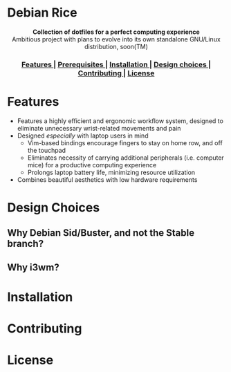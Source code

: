 # Debian Rice

<div align="center">
	<strong>Collection of dotfiles for a perfect computing experience</strong>
</div>
<div align="center">
	Ambitious project with plans to evolve into its own standalone GNU/Linux distribution, soon(TM)
</div>

<div align="center">
  <h3>
    <a href="#Features">
		Features
    </a>
    <span> | </span>
    <a href="#Prerequisites">
		Prerequisites
    </a>
    <span> | </span>
    <a href="#Installation">
		Installation
    </a>
    <span> | </span>
    <a href="#Design-choices">
		Design choices
    </a>
    <span> | </span>
    <a href="#Contributing">
		Contributing
    </a>
    <span> | </span>
    <a href="#License">
		License
    </a>
  </h3>
</div>

# Features

* Features a highly efficient and ergonomic workflow system, designed to eliminate unnecessary wrist-related movements and pain
* Designed *especially* with laptop users in mind
	* Vim-based bindings encourage fingers to stay on home row, and off the touchpad
	* Eliminates necessity of carrying additional peripherals (i.e. computer mice) for a productive computing experience
	* Prolongs laptop battery life, minimizing resource utilization
* Combines beautiful aesthetics with low hardware requirements

# Design Choices

## Why Debian Sid/Buster, and not the Stable branch?

## Why i3wm?

# Installation


# Contributing

# License

